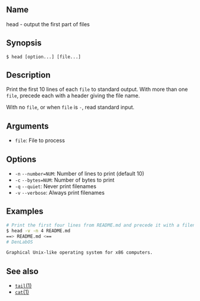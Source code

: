 ## Name

head - output the first part of files

## Synopsis

```**sh
$ head [option...] [file...]
```

## Description

Print the first 10 lines of each `file` to standard output. With more than one `file`,
precede each with a header giving the file name.

With no `file`, or when `file` is `-`, read standard input.

## Arguments

-   `file`: File to process

## Options

-   `-n` `--number=NUM`: Number of lines to print (default 10)
-   `-c` `--bytes=NUM`: Number of bytes to print
-   `-q` `--quiet`: Never print filenames
-   `-v` `--verbose`: Always print filenames

## Examples

```sh
# Print the first four lines from README.md and precede it with a filename header
$ head -v -n 4 README.md
==> README.md <==
# DenLabOS

Graphical Unix-like operating system for x86 computers.

```

## See also

-   [`tail`(1)](help://man/1/tail)
-   [`cat`(1)](help://man/1/cat)

